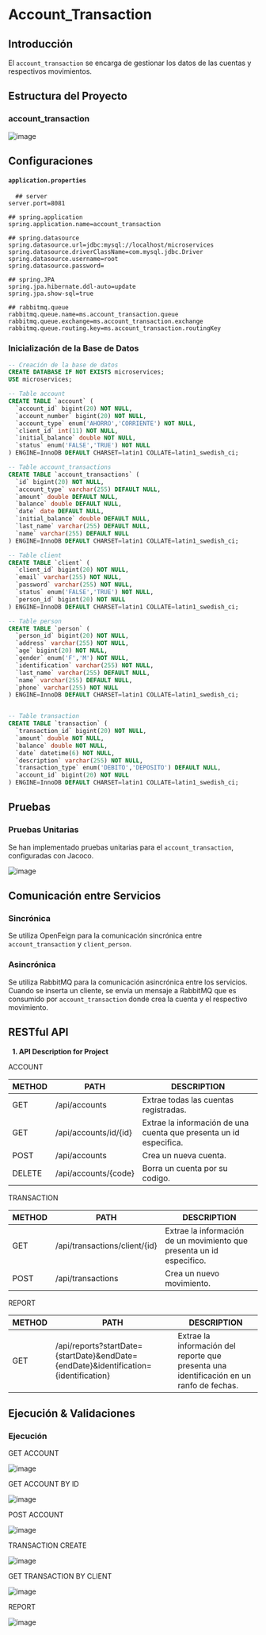 # Account_Transaction


## Introducción

El `account_transaction` se encarga de gestionar los datos de las cuentas y respectivos movimientos.

## Estructura del Proyecto

### account_transaction


![image](https://github.com/freddyrubentorres/img/blob/main/account_transaction/project.png?raw=true)


## Configuraciones

#### `application.properties`

```properties
  ## server
server.port=8081

## spring.application
spring.application.name=account_transaction

## spring.datasource
spring.datasource.url=jdbc:mysql://localhost/microservices
spring.datasource.driverClassName=com.mysql.jdbc.Driver
spring.datasource.username=root
spring.datasource.password=

## spring.JPA
spring.jpa.hibernate.ddl-auto=update
spring.jpa.show-sql=true

## rabbitmq.queue
rabbitmq.queue.name=ms.account_transaction.queue
rabbitmq.queue.exchange=ms.account_transaction.exchange
rabbitmq.queue.routing.key=ms.account_transaction.routingKey
```


### Inicialización de la Base de Datos

```sql
-- Creación de la base de datos
CREATE DATABASE IF NOT EXISTS microservices;
USE microservices;

-- Table account
CREATE TABLE `account` (
  `account_id` bigint(20) NOT NULL,
  `account_number` bigint(20) NOT NULL,
  `account_type` enum('AHORRO','CORRIENTE') NOT NULL,
  `client_id` int(11) NOT NULL,
  `initial_balance` double NOT NULL,
  `status` enum('FALSE','TRUE') NOT NULL
) ENGINE=InnoDB DEFAULT CHARSET=latin1 COLLATE=latin1_swedish_ci;

-- Table account_transactions
CREATE TABLE `account_transactions` (
  `id` bigint(20) NOT NULL,
  `account_type` varchar(255) DEFAULT NULL,
  `amount` double DEFAULT NULL,
  `balance` double DEFAULT NULL,
  `date` date DEFAULT NULL,
  `initial_balance` double DEFAULT NULL,
  `last_name` varchar(255) DEFAULT NULL,
  `name` varchar(255) DEFAULT NULL
) ENGINE=InnoDB DEFAULT CHARSET=latin1 COLLATE=latin1_swedish_ci;

-- Table client
CREATE TABLE `client` (
  `client_id` bigint(20) NOT NULL,
  `email` varchar(255) NOT NULL,
  `password` varchar(255) NOT NULL,
  `status` enum('FALSE','TRUE') NOT NULL,
  `person_id` bigint(20) NOT NULL
) ENGINE=InnoDB DEFAULT CHARSET=latin1 COLLATE=latin1_swedish_ci;

-- Table person
CREATE TABLE `person` (
  `person_id` bigint(20) NOT NULL,
  `address` varchar(255) NOT NULL,
  `age` bigint(20) NOT NULL,
  `gender` enum('F','M') NOT NULL,
  `identification` varchar(255) NOT NULL,
  `last_name` varchar(255) DEFAULT NULL,
  `name` varchar(255) DEFAULT NULL,
  `phone` varchar(255) NOT NULL
) ENGINE=InnoDB DEFAULT CHARSET=latin1 COLLATE=latin1_swedish_ci;


-- Table transaction
CREATE TABLE `transaction` (
  `transaction_id` bigint(20) NOT NULL,
  `amount` double NOT NULL,
  `balance` double NOT NULL,
  `date` datetime(6) NOT NULL,
  `description` varchar(255) NOT NULL,
  `transaction_type` enum('DEBITO','DEPOSITO') DEFAULT NULL,
  `account_id` bigint(20) NOT NULL
) ENGINE=InnoDB DEFAULT CHARSET=latin1 COLLATE=latin1_swedish_ci;

```

## Pruebas

### Pruebas Unitarias

Se han implementado pruebas unitarias para el `account_transaction`, configuradas con Jacoco.

![image](https://github.com/freddyrubentorres/img/blob/main/account_transaction/jacoco.png?raw=true)

## Comunicación entre Servicios

### Sincrónica

Se utiliza OpenFeign para la comunicación sincrónica entre `account_transaction` y `client_person`.

### Asincrónica

Se utiliza RabbitMQ para la comunicación asincrónica entre los servicios. Cuando se inserta un cliente, se envía un mensaje a RabbitMQ que es consumido por `account_transaction` donde crea la cuenta y el respectivo movimiento.

## RESTful API ##

&nbsp;
**1. API Description for Project**

ACCOUNT

METHOD | PATH | DESCRIPTION 
------------|-----|------------
GET | /api/accounts | Extrae todas las cuentas registradas.
GET | /api/accounts/id/{id} | Extrae la información de una cuenta que presenta un id especifica.
POST | /api/accounts | Crea un nueva cuenta.
DELETE | /api/accounts/{code} | Borra un cuenta por su codigo.

TRANSACTION

METHOD | PATH | DESCRIPTION 
------------|-----|------------
GET | /api/transactions/client/{id} | Extrae la información de un movimiento que presenta un id especifico.
POST | /api/transactions | Crea un nuevo movimiento.

REPORT

METHOD | PATH                                                                                 | DESCRIPTION 
------------|--------------------------------------------------------------------------------------|------------
GET | /api/reports?startDate={startDate}&endDate={endDate}&identification={identification} | Extrae la información del reporte que presenta una identificación en un ranfo de fechas.


## Ejecución & Validaciones

### Ejecución

GET ACCOUNT

![image](https://github.com/freddyrubentorres/img/blob/main/account_transaction/getAccount.png?raw=true)

GET ACCOUNT BY ID

![image](https://github.com/freddyrubentorres/img/blob/main/account_transaction/getAccountById.png?raw=true)

POST ACCOUNT

![image](https://github.com/freddyrubentorres/img/blob/main/account_transaction/createAccount.png?raw=true)

TRANSACTION CREATE

![image](https://github.com/freddyrubentorres/img/blob/main/account_transaction/transactionRetiro.png?raw=true)

GET TRANSACTION BY CLIENT

![image](https://github.com/freddyrubentorres/img/blob/main/account_transaction/transactionByClient.png?raw=true)

REPORT

![image](https://github.com/freddyrubentorres/img/blob/main/account_transaction/report.png?raw=true)